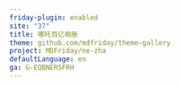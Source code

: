 ```yaml
---
friday-plugin: enabled
site: "37"
title: 哪吒百亿相册
theme: github.com/mdfriday/theme-gallery
project: MDFriday/ne-zha
defaultLanguage: en
ga: G-EQBNER5FRH
---
```


